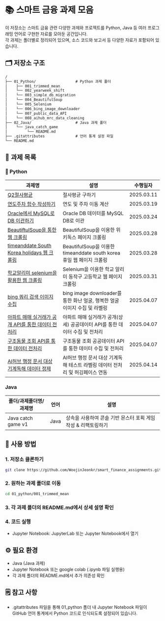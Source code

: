 # 📚 스마트 금융 과제 모음

이 저장소는 스마트 금융 관련 다양한 과제와 프로젝트를 Python, Java 등 여러 프로그래밍 언어로 구현한 자료를 모아둔 공간입니다.  
각 과제는 폴더별로 정리되어 있으며, 소스 코드와 보고서 등 다양한 자료가 포함되어 있습니다.

## 🗂 저장소 구조

```txt
/
├── 01_Python/                  # Python 과제 폴더
│    ├── 001_trimmed_mean
│    └── 002_yearweek_shift
│    └── 003_simple_db_migration
│    └── 004_BeautifulSoup
│    └── 005_Selenium
│    └── 006_bing_image_downloader
│    └── 007_public_data_API
│    └── 008_aihub_mrc_data_cleaning
├── 02_Java/                    # Java 과제 폴더
│    └── java_catch_game
│         └── README.md 
├── .gitattributes              # 언어 통계 설정 파일
└── README.md                   
```

## 📌 과제 목록

### 🐍 Python

| 과제명 | 설명 | 수행일자 |
|---|---|---|
| [Q2절사평균](https://github.com/WoojinJeonkr/smart_finance_assignments/blob/main/01_Python/001_trimmed_mean/Q2절사평균.ipynb) | 절사평균 구하기 | 2025.03.11 |
| [연도주차 함수 작성하기](https://github.com/WoojinJeonkr/smart_finance_assignments/blob/main/01_Python/002_yearweek_shift/연도주차_함수_작성하기.ipynb) | 연도 및 주차 이동 계산 | 2025.03.19 |
| [Oracle에서 MySQL로 DB 이관하기](https://github.com/WoojinJeonkr/smart_finance_assignments/tree/main/01_Python/003_simple_db_migration/Oracle에서_MySQL로_DB_이관하기.ipynb) | Oracle DB 데이터를 MySQL DB로 이관 | 2025.03.24 |
| [BeautiftulSoup을 통한 웹 크롤링](https://github.com/WoojinJeonkr/smart_finance_assignments/tree/main/01_Python/004_BeautifulSoup/BeautiftulSoup을_통한_웹_크롤링.ipynb)  | BeautifulSoup을 이용한 위키독스 페이지 크롤링 | 2025.03.28 |
| [timeanddate South Korea holidays 웹 크롤링](https://github.com/WoojinJeonkr/smart_finance_assignments/tree/main/01_Python/004_BeautifulSoup/timeanddate_South_Korea_holidays_웹_크롤링.ipynb) | BeautifulSoup을 이용한 timeanddate south korea 휴일 웹 페이지 크롤링 | 2025.03.28 |
| [학교알리미 selenium을 활용한 웹 크롤링](https://github.com/WoojinJeonkr/smart_finance_assignments/tree/main/01_Python/005_Selenium/학교알리미_selenium을_활용한_웹_크롤링.ipynb) | Selenium을 이용한 학교 알리미 동작구 고등학교 웹 페이지 크롤링 | 2025.03.31 |
| [bing 쿼리 검색 이미지 수집](https://github.com/WoojinJeonkr/smart_finance_assignments/tree/main/01_Python/006_bing_image_downloader/bing_쿼리_검색_이미지_수집.ipynb) | bing image downloader를 통한 화난 얼굴, 행복한 얼굴 이미지 수집 및 라벨링 | 2025.04.07 |
| [아파트 매매 실거래가 공개 API를 통한 데이터 전처리](https://github.com/WoojinJeonkr/smart_finance_assignments/tree/main/01_Python/007_public_data_API/아파트_매매_실거래가_공개_API를_통한_데이터_전처리.ipynb) | 아파트 매매 실거래가 공개(상세) 공공데이터 API를 통한 데이터 수집 및 전처리 | 2025.04.07 |
| [구조동물 조회 API를 통한 데이터 전처리](https://github.com/WoojinJeonkr/smart_finance_assignments/tree/main/01_Python/007_public_data_API/구조동물_조회_API를_통한_데이터_전처리.ipynb) | 구조동물 조회 공공데이터 API를 통한 데이터 수집 및 전처리 | 2025.04.07 |
| [AI허브 행정 문서 대상 기계독해 데이터 정제](https://github.com/WoojinJeonkr/smart_finance_assignments/tree/main/01_Python/008_aihub_mrc_data_cleaning/AI허브_행정_문서_대상_기계독해_데이터_정제.ipynb) | AI허브 행정 문서 대상 기계독해 테스트 라벨링 데이터 전처리 및 허깅페이스 연동 | 2025.04.14 |

### Java

| 폴더/과제폴더명/과제명 | 언어 | 설명 |
|---|---|---|
| Java catch game v1 | Java | 상속을 사용하여 콘솔 기반 몬스터 포획 게임 작성 & 리팩토링하기 |

## 📝 사용 방법

### 1. 저장소 클론하기

```bash
git clone https://github.com/WoojinJeonkr/smart_finance_assignments.git
```

### 2. 원하는 과제 폴더로 이동

```bash
cd 01_python/001_trimmed_mean
```

### 3. 각 과제 폴더의 README.md에서 상세 설명 확인

### 4. 코드 실행

- Jupyter Notebook: JupyterLab 또는 Jupyter Notebook에서 열기

## ⚙️ 필요 환경

- Java (Java 과제)
- Jupyter Notebook 또는 google colab (.ipynb 파일 실행용)
- 각 과제 폴더의 README.md에서 추가 의존성 확인

## 🗒️ 참고 사항

- .gitattributes 파일을 통해 01_python 폴더 내 Jupyter Notebook 파일이 GitHub 언어 통계에서 Python 코드로 인식되도록 설정되어 있습니다.
